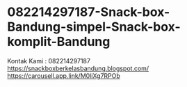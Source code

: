 # 082214297187-Snack-box-Bandung-simpel-Snack-box-komplit-Bandung
Kontak Kami : 082214297187  https://snackboxberkelasbandung.blogspot.com/  https://carousell.app.link/M0liXg7RPOb
